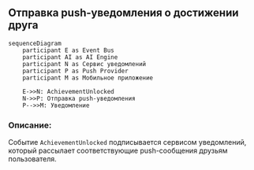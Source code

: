## Отправка push-уведомления о достижении друга

```mermaid
sequenceDiagram
    participant E as Event Bus
    participant AI as AI Engine
    participant N as Сервис уведомлений
    participant P as Push Provider
    participant M as Мобильное приложение

    E->>N: AchievementUnlocked
    N->>P: Отправка push-уведомления
    P-->>M: Уведомление
```

### Описание:
Событие `AchievementUnlocked` подписывается сервисом уведомлений, который рассылает соответствующие push-сообщения друзьям пользователя.